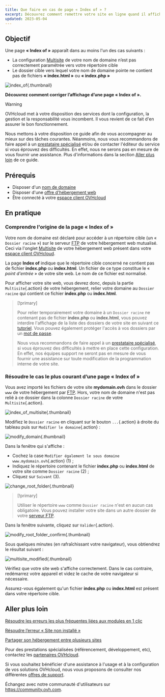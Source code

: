 ```yaml
---
title: Que faire en cas de page « Index of » ?
excerpt: Découvrez comment remettre votre site en ligne quand il affiche une page « Index of »
updated: 2023-05-04
---
```


## Objectif

Une page **« Index of »** apparaît dans au moins l'un des cas suivants :

- La configuration [Multisite](/pages/web_cloud/web_hosting/multisites_configure_multisite) de votre nom de domaine n’est pas correctement paramétrée vers votre répertoire cible
- Le dossier cible vers lequel votre nom de domaine pointe ne contient pas de fichiers **« index.html »** ou **« index.php »**

![index_of](images/index_of.png){.thumbnail}

**Découvrez comment corriger l’affichage d’une page « Index of ».**

> [!warning]
>
> OVHcloud met à votre disposition des services dont la configuration, la gestion et la responsabilité vous incombent. Il vous revient de ce fait d'en assurer le bon fonctionnement.
>
> Nous mettons à votre disposition ce guide afin de vous accompagner au mieux sur des tâches courantes. Néanmoins, nous vous recommandons de faire appel à un [prestataire spécialisé](https://partner.ovhcloud.com/fr-ca/directory/) et/ou de contacter l'éditeur du service si vous éprouvez des difficultés. En effet, nous ne serons pas en mesure de vous fournir une assistance. Plus d'informations dans la section [Aller plus loin](#gofurther) de ce guide.
>

## Prérequis

- Disposer d'un [nom de domaine](https://www.ovhcloud.com/fr-ca/domains/)
- Disposer d'une [offre d'hébergement web](https://www.ovhcloud.com/fr-ca/web-hosting/)
- Être connecté à votre [espace client OVHcloud](https://ca.ovh.com/auth/?action=gotomanager&from=https://www.ovh.com/ca/fr/&ovhSubsidiary=qc)

## En pratique

### Comprendre l'origine de la page « Index of »

Votre nom de domaine est déclaré pour accéder à un répertoire cible (un « `Dossier racine` ») sur le serveur [FTP](/pages/web_cloud/web_hosting/ftp_connection) de votre hébergement web mutualisé. Ceci via l'onglet [Multisite](/pages/web_cloud/web_hosting/multisites_configure_multisite) de votre hébergement web présent dans votre [espace client OVHcloud](https://ca.ovh.com/auth/?action=gotomanager&from=https://www.ovh.com/ca/fr/&ovhSubsidiary=qc).

La page **Index of** indique que le répertoire cible concerné ne contient pas de fichier **index.php** ou **index.html**. Un fichier de ce type constitue le « *point d'entrée* » de votre site web. Le nom de ce fichier est normalisé.

Pour afficher votre site web, vous devrez donc, depuis la partie `Multisite`{.action} de votre hébergement, relier votre domaine au `Dossier racine` qui contient ce fichier **index.php** ou **index.html**.

> [!primary]
>
> Pour relier temporairement votre domaine à un `Dossier racine` ne contenant pas de fichier **index.php** ou **index.html**, vous pouvez interdire l'affichage de la liste des dossiers de votre site en suivant ce [tutoriel](/pages/web/hosting/htaccess_what_else_can_you_do#empecher-le-listage-du-contenu-dun-repertoire). Vous pouvez également protéger l'accès à vos dossiers par un [mot de passe](/pages/web_cloud/web_hosting/htaccess_protect_directory_by_password).
>
> Nous vous recommandons de faire appel à un [prestataire spécialisé](https://partner.ovhcloud.com/en-ca/directory/), si vous éprouvez des difficultés à mettre en place cette configuration. En effet, nos équipes support ne seront pas en mesure de vous fournir une assistance sur toute modification de la programmation interne de votre site.

### Résoudre le cas le plus courant d’une page « Index of »

Vous avez importé les fichiers de votre site **mydomain.ovh** dans le dossier `www` de votre hébergement par [FTP](/pages/web_cloud/web_hosting/ftp_connection). Hors, votre nom de domaine n'est pas relié à ce dossier dans la colonne `Dossier racine` de votre `Multisite`{.action}.

![index_of_multisite](images/index_of_multisite.png){.thumbnail}

Modifiez le `Dossier racine` en cliquant sur le bouton `...`{.action} à droite du tableau puis sur `Modifier le domaine`{.action} :

![modify_domain](images/modify_domain.png){.thumbnail}

Dans la fenêtre qui s'affiche :

* Cochez la case `Modifier également le sous domaine www.mydomain.ovh`{.action} (1) ;
* Indiquez le répertoire contenant le fichier **index.php** ou **index.html** de votre site comme `Dossier racine` (2) ;
* Cliquez sur `Suivant` (3).

![change_root_folder](images/change_root_folder01.png){.thumbnail}

> [!primary]
>
> Utiliser le répertoire `www` comme `Dossier racine` n'est en aucun cas obligatoire. Vous pouvez installer votre site dans un autre dossier de votre [serveur FTP](/pages/web_cloud/web_hosting/ftp_connection).
>

Dans la fenêtre suivante, cliquez sur `Valider`{.action}.

![modify_root_folder_confirm](images/modify_root_folder_confirm.png){.thumbnail}

Sous quelques minutes (en rafraîchissant votre navigateur), vous obtiendrez le résultat suivant :

![multisite_modified](images/multisite_modified.png){.thumbnail}

Vérifiez que votre site web s'affiche correctement. Dans le cas contraire, redémarrez votre appareil et videz le cache de votre navigateur si nécessaire.

Assurez-vous également qu'un fichier **index.php** ou **index.html** est présent dans votre répertoire cible.

## Aller plus loin <a name="gofurther"></a>

[Résoudre les erreurs les plus fréquentes liées aux modules en 1 clic](/pages/web_cloud/web_hosting/diagnostic_errors_module1clic)

[Résoudre l’erreur « Site non installé »](/pages/web_cloud/web_hosting/multisites_website_not_installed)

[Partager son hébergement entre plusieurs sites](/pages/web_cloud/web_hosting/multisites_configure_multisite)

Pour des prestations spécialisées (référencement, développement, etc), contactez les [partenaires OVHcloud](https://partner.ovhcloud.com/fr-ca/directory/).

Si vous souhaitez bénéficier d'une assistance à l'usage et à la configuration de vos solutions OVHcloud, nous vous proposons de consulter nos différentes [offres de support](https://www.ovhcloud.com/fr-ca/support-levels/).

Échangez avec notre communauté d'utilisateurs sur <https://community.ovh.com>.